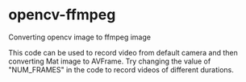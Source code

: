 # opencv-ffmpeg
Converting opencv image to ffmpeg image

This code can be used to record video from default camera and then converting Mat image to AVFrame. Try changing the value of "NUM_FRAMES" in the code to record videos of different durations.
